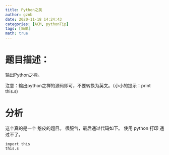 ```yaml
---
title: Python之美
author: gznb
date: 2020-11-18 14:24:43
categories: [ACM, pythonTip]
tags: [简单]
math: true
---
```


# 题目描述：
输出Python之禅。

注意：输出python之禅的源码即可，不要转换为英文。（小小的提示：print this.s)

# 分析
这个真的是一个 憨皮的题目。
很服气，最后通过代码如下。
使用 python 打印 通过不了。
```python3
import this
this.s
```